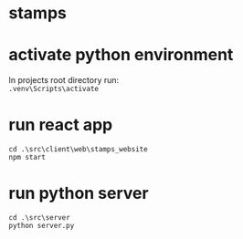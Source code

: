 # stamps

# activate python environment

In projects root directory run:  
`.venv\Scripts\activate`

# run react app

`cd .\src\client\web\stamps_website`  
`npm start`

# run python server

`cd .\src\server`  
`python server.py`
